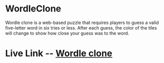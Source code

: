# WordleClone
Wordle clone is a web-based puzzle that requires players to guess a valid five-letter word in six tries or less. After each guess, the color of the tiles will change to show how close your guess was to the word. 

# Live Link -- [Wordle clone](https://abhishek12m.github.io/Wordle_clone/)
